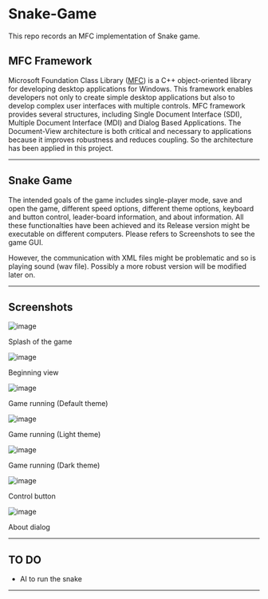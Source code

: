 # Snake-Game
This repo records an MFC implementation of Snake game.

## MFC Framework
Microsoft Foundation Class Library ([MFC](https://msdn.microsoft.com/en-us/library/k9kb0kba.aspx)) is a C++ object-oriented library for developing desktop applications for Windows. This framework enables developers not only to create simple desktop applications but also to develop complex user interfaces with multiple controls. MFC framework provides several structures, including Single Document Interface (SDI), Multiple Document Interface (MDI) and Dialog Based Applications. The Document-View architecture is both critical and necessary to applications because it improves robustness and reduces coupling. So the architecture has been applied in this project.

-----

## Snake Game
The intended goals of the game includes single-player mode, save and open the game, different speed options, different theme options, keyboard and button control, leader-board information, and about information. All these functionalties have been achieved and its Release version might be executable on different computers. Please refers to Screenshots to see the game GUI.

However, the communication with XML files might be problematic and so is playing sound (wav file). Possibly a more robust version will be modified later on.

-----

## Screenshots
![image](https://raw.githubusercontent.com/ZihengZZH/Snake-Game/master/Snake/res/Splash.bmp)

Splash of the game

![image](https://raw.githubusercontent.com/ZihengZZH/Snake-Game/master/test_img/01.PNG)

Beginning view

![image](https://raw.githubusercontent.com/ZihengZZH/Snake-Game/master/test_img/02.PNG)

Game running (Default theme)

![image](https://raw.githubusercontent.com/ZihengZZH/Snake-Game/master/test_img/03.PNG)

Game running (Light theme)

![image](https://raw.githubusercontent.com/ZihengZZH/Snake-Game/master/test_img/04.PNG)

Game running (Dark theme)

![image](https://raw.githubusercontent.com/ZihengZZH/Snake-Game/master/test_img/06.PNG)

Control button

![image](https://raw.githubusercontent.com/ZihengZZH/Snake-Game/master/test_img/05.PNG)

About dialog

-----


## TO DO
* AI to run the snake
-----
